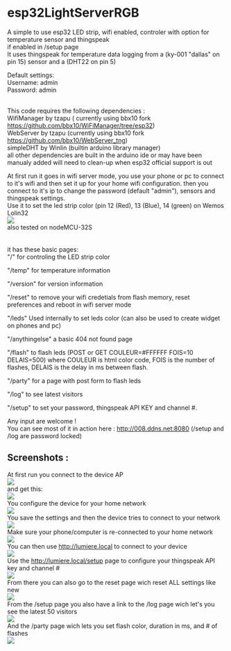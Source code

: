 # esp32LightServerRGB

A simple to use esp32 LED strip, wifi enabled, controler with option for temperature sensor and thingspeak
<br>
if enabled in /setup page<br>
It uses thingspeak for temperature data logging from a (ky-001 "dallas" on pin 15) sensor and a (DHT22 on pin 5)
<br>

Default settings:<br>
Username: admin<br>
Password: admin<br>
<br>

This code requires the following dependencies :<br>
WifiManager by tzapu ( currently using bbx10 fork https://github.com/bbx10/WiFiManager/tree/esp32)<br>
WebServer by tzapu (currently using bbx10 fork https://github.com/bbx10/WebServer_tng)<br>
simpleDHT by Winlin (builtin arduino library manager)<br>
all other dependencies are built in the arduino ide
or may have been manualy added will need to clean-up when esp32 official support is out
<br>

At first run it goes in wifi server mode, you use your phone or pc to connect to it's wifi
and then set it up for your home wifi configuration. then you connect to it's ip to 
change the password (default "admin"), sensors and thingspeak settings.
<br>
Use it to set the led strip color (pin 12 (Red), 13 (Blue), 14 (green) on Wemos Lolin32 <br><img src="https://img1.banggood.com/thumb/view/oaupload/banggood/images/2A/7E/7c9a8c11-4420-4946-a25b-bf6994016020.jpg" />
<br>also tested on nodeMCU-32S
<br>
<br>
<br>
it has these basic pages:
<br>
"/" for controling the LED strip color

"/temp" for temperature information

"/version" for version information

"/reset" to remove your wifi credetials from flash memory, reset preferences and reboot in wifi server mode

"/leds" Used internally to set leds color (can also be used to create widget on phones and pc)

"/anythingelse" a basic 404 not found page

"/flash" to flash leds (POST or GET COULEUR=#FFFFFF FOIS=10 DELAIS=500)
  where COULEUR is html color code, FOIS is the number of flashes, DELAIS is the delay in ms between flash.
  
"/party" for a page with post form to flash leds
 
"/log" to see latest visitors

"/setup" to set your password, thingspeak API KEY and channel #.


Any input are welcome !<br>
You can see most of it in action here : <a href="http://008.ddns.net:8080">http://008.ddns.net:8080</a>
(/setup and /log are password locked)


<h2>Screenshots :</h2>

At first run you connect to the device AP<br>
<img src="https://lh3.googleusercontent.com/9esbqNh3DMHfB7AhGj44R5IvAgRvviSabrC_yWQwcvkpc_WvY00G9T9wp_g3euGfw8EhRS55d2lof6VjoOdB9hh63joVqkgyE7CQvtgtHQNwjWA-Uw2mPPwM0drnLL4kkIZ2aHCJonyZl81evWFuE3_yleSjr8AK6bmjGXZCcaMIX-TMrSkQ9PtiO0OpNcooEfVugCi_5cXB7S-NQs4qGLlzGPSW-fbDX_ez2zm1NiROf-WMvIweOhnOjMgffkV8byCdGNeQN6t_oiAfrdLRsmWoxXuyref4Zz6OHNouso-kIbsc09HvIZZfDWKMzgSEZTuvKUy9qB-WKzDAC-4syEmbx6UwMuMK_tN5Pt8RPq2xRFGFb-xGmsZ4G1U2ra0MeZ8xpLP6ZzpPtELjEGEnKVS2kIGrqBLk5o3Gm8nuWiEkF5O9_572gze0JOCnLetmzwnxJ40p0EqBJlOSuzsWwxg4l-KG85h6FbahQMHLWpQNeligYzPgvLRxapcwesP3p2WscNdQJ51tWyb3KjQv-uiHpR33ri6aOXygmUw3k_Bkk6ILExCArVhiE26mhKKWdbRXhma7gvUM2ZshHT0ouTSfOViX4lpsGIvHtP7o_rSGPWakOykdzn3RyMACBuRLe2fC0dVy2sIpIEGiphzqJY2qqAIaQfdzIm7lX2ndPc8LtxI=w519-h923-no">
<br>
and get this:
<br>
<img src="https://lh3.googleusercontent.com/MuaKXzjvkwILHPCckufDm2GIoRXS9gnb1z3rfuf7Ac6mrBS8pdpfNPaG5s36WYZAbQsXCGjsQ2jOYtaOGI3kvbScvFTei8Opv5TLtoAhvuOFQmRxI7J-tnOVNc59OOs3NXQn3uK-O5edh_kPKsmtsmowJwMkyU-Jcbucw3KZ7nTRV7BK3XShO7IMmWCc8mbQN5EzS5D342-1_xiOjTmWVJ2xSkT4NkZOIIulH9dOqU6jp7wJz9Jb-dAnzRKlvahx5fIYwAr5IMrC6PEmLeysp8Eivk1Dc151RPnzlVHzklO8fY0_9rnKYDZeb33RwQW63NNlzS9eIgMsP0dvnbFCKgVn0rcvfG8MhqwHLKvYXiptuE3dquB3DuMzAPIRt409r2j5LASmGsWCRAMcQKjPtTVEnlk6J2qcDoF4xVO2v1f81VOcUXXUsGJ4GPRfov6wm2v5OZRF9E-7JFeFgrnQ_1lP5hy4d13eucjivKiYvYPa5rHk8C-6Wp4N_GvE-nXQ5WcJcIuh-cqlX6NkgnOgmA-9Rd9V8fC51d8gfHEQlV40MfMje9iCR-QBYOgu0lxWuvSnFEgYFWmW782n0fKCYL1nn6rjSDs6xgjeIYidBch0ND9q9XBAkHsox2IvjqReP4C3s85gIJXGZyJ1SDxnutObv_PFKEMoMRKbtKJ9cEWqn9o=w519-h923-no">
<br>
You configure the device for your home network<br>
<img src="https://lh3.googleusercontent.com/fjEJB7kQeErmpclVvl-V67bbcayMRFg_kpTJ3zDreL0y_0IfN9bPhfYuvUfBZ7Jz1ki4alkVY7wbGDi4m4fUWIRDLrejpft5Cgy6ASRCF68IA4RY36VVTEaKDwp9hs17ghRDyIxIPY1y-Z1NpbN3PNUCzHN_kAcofM9MsQ9zUaA6BzmNGOBK9SXKVa6z5gaYPaXYlGvVo7DgHXsTU00rGK6NCiKIL_cosnpjr7W6fGHwEcplGMjsJBJcE_e9tYFqT6d7j_Da_bRQ4USkWcV9lvunejRQ9i6SJ_eBasFkjkPEz2zmqkf4ZpKwdajIy5HM-Q86SvvisRFH58xVT8yRpNWqDqSpg0LJp8HMjTMAiQQ_0j4MXhznq-RVmzYdnjHN3ZVlfkk9890tycKcrzlnsZJsy4OT82yPFG5nK5HUWMi7T_-x16sDwOxBPMhNZDoHXOxJ5kuaKSawAJ34pcC3RHhYI4o52FpTSyoiYJ8WwErA1xaDHqkv_tpeOgZCRoOsSzLXyc67zxGrRXBJoMNcv9O7QyTlMenh107h4LZTRa-afoyFo2Mff72tAzzHSWk1WUjdO6vl62YpWEp9hpMs3mLBT_N8m8oSEr20doRO_3pkJjoPsCmVFSe0PCPygcIr01eo5uUkkOMvWxfu-SJeVT6q5mXlR5LxU5vTTa59-QkmQmM=w519-h923-no">
<br>
You save the settings and then the device tries to connect to your network<br>
<img src="https://lh3.googleusercontent.com/b6aU-hZ_YgNMPX_omZotEpIi54lKmH4yCjSl9ohiZh0y-PX2Jtcw-9SrggnPAytVcXv0EEDHxMOxBbzoR_f0eZkt1U-mT7L0HSzjFuBAcOIfa3zDKuoqbmoifH7Okkxa77NYBcjAk08koFr1k6whNUZdqXewTyjY_1C8pr20BCxDj-IEa5M4kFtMQ9qTAdxhuN6OcVhi_am8zaHP31G-NZtYun4SKkDz2Wx7NGlpQGDHY0dg3W9m7OuvWw9s4HZp1hsZ8DDDPJVJpNzL6mVrmVj2SOyzE9iQ_iL2SqZH4RS0IOzmrZzfCKnw0PxUZCAGe_WkaOqDyqu2WU4j-xz4ALOCLmAZlqR1XPYfy9beaoPKFaJ5ZyTjDxFDuEVa34rmN5haA2g2oQwQQxalnxqUJ7ZJal2wFRYsFEEzAC-aqo_t8eeBZSkD3bI1xvjihsWEg7lTUUinYcfp7iR0gv1-cIbuJRDMLZx8AivLTYGGnuEwzyqIdKam4g8XgNTH8t0zpA1UEphvMt14LEOQ89dEhrXIfTKhyM-87HTbLf-1S-lHgt28e4tTe7lrjHVLFW7wpWCW9KWo1R6lOPkY7wjR5iPTkCncaIe40dR3Wt-VZsZsHkrsD7Wmst71P34QLLnIOCgIc6iEsyqfIwUu58nU64uYgYGKPjmwsvu6HGdQE82O-54=w519-h923-no">
<br>
Make sure your phone/computer is re-connected to your home network<br>
<img src="https://lh3.googleusercontent.com/Y_L9saJfba0ekVGjNwR0tlwfN9jmKp99BFe1FDp4F751GyTpI3b9V7DGGBxD7mR44gFM9FVARYkX9F5oqKYl7aOU-Z-6Lxm-mmvSFtDh6-WtJ0PfqBg_TzrgxIO4sA--W9GKqqOFjiPZRixp-T35XgMMFBusD7Vnz4Tr8BsEcginAxBdxce9ZxzM5_KMU5SYX3F0oInY9WinfgRapq58ctLtHTmjWCoo7qxobjvuAVKrb8noqEqB4a8BqpKsU3qQnv6fTIJJLR0y3YAKjybjqL7pNQvOCepSYC_7zSipsntfU7ZTF2-2tNnh5C-jRX14HqmGBGsf1nSKt8whcJrVtWkIqBhrorEfG_Nv2lucxELf4RfUT6vYkkAY4-NrieEYqmtdodHGOKRDZz9kMKsyXnLrayVcyi5KmdbWFr295WgpjELMPcActy5DkXfmu_P446Q0M86QE_h2MATm_1KRXmUHXcdgYfLxO4F3-CuHjYTwzix0fSq2clhspOKTdDsdyAp_kIQzz2udVt7_FzIHSj-W823paFMfcd14M3Qiv9hDWyoM6H0y6GeF2pAty0I51Oy6t61oVugqRoHakApudOt0WvUz05q2yGAHD4R2QfXw2l1dPtwgsJdb3VSVdz_m9_gn6aTHd9CNlhXLKnQCo2pBi17izYSwmIyZXaXKbcKQbTI=w519-h923-no">
<br>
You can then use <a href="http://lumiere.local">http://lumiere.local</a> to connect to your device<br>
<img src="https://lh3.googleusercontent.com/mDUCIm2T9uFS8md7spcts86DFRMCJ5-wwsW5VfaAD_2AL4WoCc84x0QfCWtPuyXflklKAucBzOYfVQkakXRNOUqkX6cS8KwWaOFDKflH8cr5-20MJZEDgyD7yhgI2daRHgtAgqmxwGmDrHO8F-9LaxcFXhRSYYFS8hl3BWSnBgoMhFGBeMTS4HGG_S4TEgP4dZPJ772YUnxW8WkeAFO5PtxB-3HUfjEfO1srlizJ1Nacz2NwOeNnLrRnRGzMcdluKMK1nf0c2KxBjUFAirNFNqRdhzWteor62jIi2LA9oIMOohfQ42BlbSzGQX-ET5MlUHjP9ZjmA9WrPIBvQloHRTXLaNn9Cgx4H8gRvaQzathOP95eu5NC5Ve3Vv_PW5mi3xDa_fztF-xp66DylJtbFFEbviOiFkAoG5645Qi3IXMr63w8lhV7wVGLqvw2i5V_T6vUzaJUMLshRTcywpT9xJZmeCu4lUh0IfQfl-zMhCSXnxaU-ibUQy-KeINgCKOwneKavXFiCJTQ4GH_zQSjto48dgXYQzb96lsPuWJeOfLABrGQzURKL-djaTnys3ToPhdOzfptTNEnchgbZIYY60YzJxrstSP2_7YpRzEGB_OIiO8dBgxcJZ__tD4m73JwozeKOmmNN0gYpd5OtieYX84YbV2xLHJNvfXcq0rZhDHCS4I=w519-h923-no">
<br>Use the <a href="http://lumiere.local/setup">http://lumiere.local/setup</a> page to configure your thingspeak API key and channel #<br>
<img src="https://lh3.googleusercontent.com/vSXWduVz5fseYOBh6bzLLr5Fis8bk35eK-lpmUPMY1UABGkqy5HojzgJCjlh6P0JAAK9lFJp0UMgJqt8vvOjBjTZlsC3x3dNEdomeESUfU6Nbhxhr100pqq1Eo_4XQc3Ow8seDGfUVA9bQ7h3vlByy6Pwqg_KiPOqHnOzH8etJF9LDt7DiDezEDGR9vEFysrptxhEko9NJzXLzyAD6H3QdkSBk5MxZtMWVJoBwm17ynvURHuvMXGCAupNCDWsj3LLfNaxP0P5_mdZSHAIdTvveAFlNAO7hNpyHthHunVueFDp9HikYjIlqayDqOcR8CUOMa1wN7QtRobXTc8PC5GBdS2KQx47DHZVJCUVAofT93x_ukekNoPV_5jtDk2mvkHYa2kbPJaqhmyScqtTRsYik2ScYiXgWcAnJiXg0FXexGUGslluF81Z3YDSliv_s5OwT67E1syLFZJWpuLEiA8K6vSCj_-VcDN5TudJsHZcEz2_7wIH8qgmeAmWYtGAUNzOM6j7IPTGs_vtkn8pAR14OFl-lqS8tAdMuz9yZv4l-dHXqFX-oV7q8okgVBRQNfISOOWx-sr5yb349-6JknLRDcvLSU02aq-PaIbGX9PFZABdqn7zJDDdW8dNA8DHl9bv--8eNC1jg-1CZTGKGC1ZalreBq4sJSOeqUcVEnFxpedAgg=w519-h923-no">
<br>
From there you can also go to the reset page wich reset ALL settings like new<br>
<img src="https://lh3.googleusercontent.com/m02ltG1iWTE7PadCrQFcmHUNyA-oSfrZB8ezor2Lo7mEfWL3YW31QHig3Y22kL_ZPKkASwD0bh_i4j2RS8txYsCts_r5xNXRcF-fc3ZheWIallN_I2SUj8SwAZEw7xm4vlLVbapfLmf050AOIsOiBV76hPp0P8BGVo98FgtMXE8DoerUOe1v-_WxE9RBLGKn5fA1M-csrov1YQKpy26HiHqQ0OrcdqlV8A9RHghIDs9ZerxSV-o7VWh4l6nn6clMM5DiQ1FT91hswhya9IJWEOrMJEZf17auBZCVoxTCx_IJ55_k8Za0wa8YlFC-RWvCh1oBxwEYW23j2xmB4u1u7se8xdQA16FOyyq7daYlkHRoBB9UMPdSKqyBEXGkuw558X_aaHeM6qzdjd9FcBIuYKs5-27ij269kycWA0GQGlG4TfMNihBupsjd-vGOqdEHxbjkvUbxWqqzgx9GSKw3JO0BLbvfPpBvPbFG2K5RKzePchXBnLIpVeLsDklOVYTSGKoDheanm_j4Y13zTsIhNPDeDF2I2GRsSDEUqh56GhBcf4Rme-C_RLJkbVGW11Jfdm52OVPWtLtP__2ZsvUXvxzWhE0JD1TUVfwrNEEa41IiTxA-Ssw7ei9XX97zsye9DpXd7Bi-wouXipqFQEVkBwxpaCS3SD2Sz6SjdFGhNsV0MeU=w519-h923-no">
<br>
From the /setup page you also have a link to the /log page wich let's you see the latest 50 visitors<br>
<img src="https://lh3.googleusercontent.com/_54OKL-1G4P7zhUCY0GnbTOH8AkRRLOtorS23mxg2sK6JrYcHkKQRbK-eBXX6ruO3GV99X8NM_HKxGW6SXwD-pVXQkpWucDW_S8XqkL8vQvyBAFojIf7NA5suWcPnlMluX8CWqI-63NnrDEH6DAKFCkJsj7lZAEGVoZcxmTUD3rwYYcpFK1ACW6V3deFwevOjFgewNYExiwAy-dZVf-h8W0kbxJ8IduG5s-iakNztByxoiUNGBFlOY63Vn4YFEbVNIA_wHVUvakr93b83uB13rX3a4uCNlf56pavSkSVAl5EhoAS8J8mygt1z0r-rgKJ0STOpi9KjnGBD7o_PWx-Ax4_-YLx1v8oVMtmpirvUzIF8ibEIiMbA-h1ixtrHZwlgTlY-05OYlMRJUOQQhIppa7cO9IFcAF4y-XdJD4Ej4ehVhM1LlpTPxC4vEg2xhpWRaLBY-fyNMpIHjXARt4jMUi-PsYUDZNGkuzTeVMdS69OwN2yadDtpMzAgfZFaG1ZjtFTAH83wOMXHLvob2RfSTM_UYV87V7aDTkn5FR_0exvX3lcdjYU-yBj4ydkKn44atgliKjPSTEheWPRYtUDoNjaO9Ro9v1WLobvbMH_5HnPAgvMTaxDKcybWlJdwjKGp8wOAVLqt1JiSwm0haWnCqiJ5IDjDXSwC99YgStjtRU_IKU=w519-h923-no">
<br>
And the /party page wich lets you set flash color, duration in ms, and # of flashes<br>
<img src="https://lh3.googleusercontent.com/hVnDd39HfXmCuhzNYkuW7Q2F6IoLV1uLmFQR-KwHgu1UZrstSkCY2Cv5jhKxbnnSvAz5n9HyCK3fIVy-9-YOfFqv2fGGitvTTqnZQuzc4o8JCuAx5eqcMHx6P7S8fRbK8FVXUMsgjrjudQCMlN5hfj4ecLGdxvzSyJIpV9XlQwQnqSKfmIFXYNl8BobPkj7no5XYHK9TaBla0QyhmN2PuY4EETKeb49uRxzrcPvsd3Ih1ff1Ngzoo1DaP7vrPAcmhRHJPpOvagrZ3hgr-NKpxdBr4LBFs79Bxv05tH_gnCIPrIrkW-_u1fcIPDb0fFqmnPkPn-mWPTwbSvgtglV0_KC6KQVKtQKrx3D1rg0vVF76FYCOxNLmzjsX99B_6Z9LbevfsnPUWCtu-ZFGzy7D-xGXC09203x1wMfBzd9io_7RQ13c0fayRA5zNQBmTr7C97kC1uSJ0HpXIeRbooXBis3-J-El8ojx5NwPuzNMLjTEIbdCmnGB86PmENaw67APGyIsFz_iuqjLpVwRY9n54LtQquBh_rZTtV1c3PaDaNb_aZjWx2l6iaw-F80v7gE6-_JfdPPfVyebpplcbWMrfXX07UEuRsUzYwnYtNfcBIRTSycx0HnvqTZLXYZ3Y2k4lG7fgp8f5IUPD2OG5opxSDvLV09dGtYMwgw9onCLV_8IWYw=w519-h923-no">
<br>
